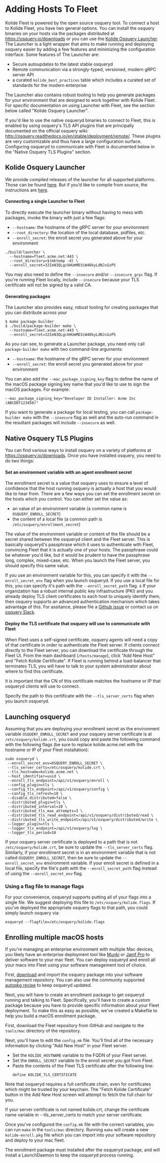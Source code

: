 # Adding Hosts To Fleet

Kolide Fleet is powered by the open source osquery tool. To connect a host to Kolide Fleet, you have two general options. You can install the osquery binaries on your hosts via the packages distributed at https://osquery.io/downloads or you can use the [Kolide Osquery Launcher](https://github.com/kolide/launcher). The Launcher is a light wrapper that aims to make running and deploying osquery easier by adding a few features and minimizing the configuration interface. Some features of The Launcher are:

- Secure autoupdates to the latest stable osqueryd
- Remote communication via a strongly-typed, versioned, modern gRPC server API
- a curated `kolide_best_practices` table which includes a curated set of standards for the modern enterprise

The Launcher also contains robust tooling to help you generate packages for your environment that are designed to work together with Kolide Fleet. For specific documentation on using Launcher with Fleet, see the section below called "Kolide Osquery Launcher".

If you'd like to use the native osqueryd binaries to connect to Fleet, this is enabled by using osquery's TLS API plugins that are principally documented on the official osquery wiki: http://osquery.readthedocs.io/en/stable/deployment/remote/. These plugins are very customizable and thus have a large configuration surface. Configuring osqueryd to communicate with Fleet is documented below in the "Native Osquery TLS Plugins" section.

## Kolide Osquery Launcher

We provide compiled releases of the launcher for all supported platforms. Those can be found [here](https://github.com/kolide/launcher/releases). But if you’d like to compile from source, the instructions are [here](https://github.com/kolide/fleet/tree/master/docs/development).

#### Connecting a single Launcher to Fleet

To directly execute the launcher binary without having to mess with packages, invoke the binary with just a few flags:

- `--hostname`: the hostname of the gRPC server for your environment
- `--root_directory`: the location of the local database, pidfiles, etc.
- `--enroll_secret`: the enroll secret you generated above for your environment

```
./build/launcher \
  --hostname=fleet.acme.net:443 \
  --root_directory=$(mktemp -d) \
  --enroll_secret=32IeN3QLgckHUmMD3iW40kyLdNJcGzP5
```

You may also need to define the `--insecure` and/or `--insecure_grpc` flag. If you're running Fleet locally, include `--insecure` because your TLS certificate will not be signed by a valid CA.

#### Generating packages

The Launcher also provides easy, robust tooling for creating packages that you can distribute across your

```
$ make package-builder
$ ./build/package-builder make \
  --hostname=fleet.acme.net:443 \
  --enroll_secret=32IeN3QLgckHUmMD3iW40kyLdNJcGzP5
```

As you can see, to generate a Launcher package, you need only call `package-builder make` with two command-line arguments:

- `--hostname`: the hostname of the gRPC server for your environment
- `--enroll_secret`: the enroll secret you generated above for your environment

You can also add the `--mac_package_signing_key` flag to define the name of the macOS package signing key name that you'd like to use to sign the macOS packages. For example:

```
--mac_package_signing_key="Developer ID Installer: Acme Inc (ABCDEF123456)"
```

If you want to generate a package for local testing, you can call `package-builder make` with the `--insecure` flag as well and the auto-run command in the resultant packages will include `--insecure` as well.

## Native Osquery TLS Plugins

You can find various ways to install osquery on a variety of platforms at https://osquery.io/downloads. Once you have installed osquery, you need to do two things:

#### Set an environment variable with an agent enrollment secret

The enrollment secret is a value that osquery uses to ensure a level of confidence that the host running osquery is actually a host that you would like to hear from. There are a few ways you can set the enrollment secret on the hosts which you control. You can either set the value as:

- an value of an environment variable (a common name is `OSQUERY_ENROLL_SECRET`)
- the content of a local file (a common path is `/etc/osquery/enrollment_secret`)

The value of the environment variable or content of the file should be a secret shared between the osqueryd client and the Fleet server. This is basically osqueryd's passphrase which it uses to authenticate with Fleet, convincing Fleet that it is actually one of your hosts. The passphrase could be whatever you'd like, but it would be prudent to have the passphrase long, complex, mixed-case, etc. When you launch the Fleet server, you should specify this same value.

If you use an environment variable for this, you can specify it with the `--enroll_secret_env` flag when you launch osqueryd. If you use a local file for this, you can specify it's path with the `--enroll_secret_path` flag.
s
If your organization has a robust internal public key infrastructure (PKI) and you already deploy TLS client certificates to each host to uniquely identify them, then osquery supports an advanced authentication mechanism which takes advantage of this. For assitance, please file a [Github issue](https://github.com/kolide/fleet/issues/new) or contact us on [osquery Slack](https://osquery-slack.herokuapp.com/).

#### Deploy the TLS certificate that osquery will use to communicate with Fleet

When Fleet uses a self-signed certificate, osquery agents will need a copy of that certificate in order to authenticate the Fleet server. If clients connect directly to the Fleet server, you can download the certificate through the Fleet UI. From the main dashboard (`/hosts/manage`), click "Add New Host" and "Fetch Kolide Certificate". If Fleet is running behind a load-balancer that terminates TLS, you will have to talk to your system administrator about where to find this certificate.

It is important that the CN of this certificate matches the hostname or IP that osqueryd clients will use to connect.

Specify the path to this certificate with the `--tls_server_certs` flag when you launch osqueryd.

## Launching osqueryd

Assuming that you are deploying your enrollment secret as the environment variable `OSQUERY_ENROLL_SECRET` and your osquery server certificate is at `/etc/osquery/kolide.crt`, you could copy and paste the following command with the following flags (be sure to replace kolide.acme.net with the hostname or IP of your Fleet installation):

```
sudo osqueryd \
 --enroll_secret_env=OSQUERY_ENROLL_SECRET \
 --tls_server_certs=/etc/osquery/kolide.crt \
 --tls_hostname=kolide.acme.net \
 --host_identifier=uuid \
 --enroll_tls_endpoint=/api/v1/osquery/enroll \
 --config_plugin=tls \
 --config_tls_endpoint=/api/v1/osquery/config \
 --config_tls_refresh=10 \
 --disable_distributed=false \
 --distributed_plugin=tls \
 --distributed_interval=10 \
 --distributed_tls_max_attempts=3 \
 --distributed_tls_read_endpoint=/api/v1/osquery/distributed/read \
 --distributed_tls_write_endpoint=/api/v1/osquery/distributed/write \
 --logger_plugin=tls \
 --logger_tls_endpoint=/api/v1/osquery/log \
 --logger_tls_period=10
```

If your osquery server certificate is deployed to a path that is not `/etc/osquery/kolide.crt`, be sure to update the `--tls_server_certs` flag. Similarly, if your enrollment secret is in an environment variable that is not called `OSQUERY_ENROLL_SECRET`, then be sure to update the `--enroll_secret_env` environment variable. If your enroll secret is defined in a local file, specify the file's path with the `--enroll_secret_path` flag instead of using the `--enroll_secret_env` flag.

### Using a flag file to manage flags

For your convenience, osqueryd supports putting all of your flags into a single file. We suggest deploying this file to `/etc/osquery/kolide.flags`. If you've deployed the appropriate osquery flags to that path, you could simply launch osquery via:

```
osqueryd --flagfile=/etc/osquery/kolide.flags
```

## Enrolling multiple macOS hosts

If you're managing an enterprise environment with multiple Mac devices, you likely have an enterprise deployment tool like [Munki](https://www.munki.org/munki/) or [Jamf Pro](https://www.jamf.com/products/jamf-pro/) to deliver software to your mac fleet. You can deploy osqueryd and enroll all your macs into Fleet using your software management tool of choice.

First, [download](https://osquery.io/downloads/) and import the osquery package into your software management repository. You can also use the community supported [autopkg recipe](https://github.com/autopkg/keeleysam-recipes/tree/master/osquery)
to keep osqueryd updated.

Next, you will have to create an enrollment package to get osqueryd running and talking to Fleet. Specifically, you'll have to create a custom package because you have to provide specific information about your Fleet deployment. To make this as easy as possible, we've created a Makefile to help you build a macOS enrollment package.

First, download the Fleet repository from GitHub and navigate to the `tools/mac` directory of the repository.

Next, you'll have to edit the `config.mk` file. You'll find all of the necessary information by clicking "Add New Host" in your Fleet server.

 - Set the `KOLIDE_HOSTNAME` variable to the FQDN of your Fleet server.
 - Set the `ENROLL_SECRET` variable to the enroll secret you got from Fleet.
 - Paste the contents of the Fleet TLS certificate after the following line:
      ```
      define KOLIDE_TLS_CERTIFICATE
      ```

Note that osqueryd requires a full certificate chain, even for certificates which might be trusted by your keychain. The "Fetch Kolide Certificate" button in the Add New Host screen will attempt to fetch the full chain for you.

If your server certificate is not named kolide.crt, change the certificate name variable in --tls_server_certs to match your server certificate.

Once you've configured the `config.mk` file with the correct variables, you can run `make` in the `tools/mac` directory. Running `make` will create a new `kolide-enroll.pkg` file which you can import into your software repository and deploy to your mac fleet.

The enrollment package must installed after the osqueryd package, and will install a LaunchDaemon to keep the osqueryd process running.
